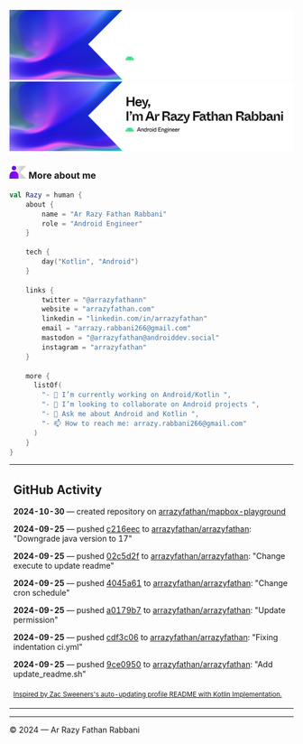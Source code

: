 ![Ar Razy Fathan Rabbani Banner](https://github.com/arrazyfathan/arrazyfathan/blob/main/media/banner-dark.png#gh-dark-mode-only)
![Ar Razy Fathan Rabbani Banner](https://github.com/arrazyfathan/arrazyfathan/blob/main/media/banner-light.png#gh-light-mode-only)

### <img width="30" alt="about" src="https://github.com/arrazyfathan/arrazyfathan/blob/main/media/about.png"> More about me

```kotlin
val Razy = human {
    about {
        name = "Ar Razy Fathan Rabbani"
        role = "Android Engineer"
    }

    tech {
        day("Kotlin", "Android")
    }

    links {
        twitter = "@arrazyfathann"
        website = "arrazyfathan.com"
        linkedin = "linkedin.com/in/arrazyfathan"
        email = "arrazy.rabbani266@gmail.com"
        mastodon = "@arrazyfathan@androiddev.social"
        instagram = "arrazyfathan"
    }

    more {
      listOf(
        "- 🔭 I’m currently working on Android/Kotlin ",
        "- 👯 I’m looking to collaborate on Android projects ",
        "- 💬 Ask me about Android and Kotlin ",
        "- 📫 How to reach me: arrazy.rabbani266@gmail.com"
      )
    }
}
```


<table><tr><td valign="top" width="100%">    

## GitHub Activity

**2024-10-30** — created repository on [arrazyfathan/mapbox-playground](https://github.com/arrazyfathan/mapbox-playground)

**2024-09-25** — pushed [c216eec](https://github.com/arrazyfathan/arrazyfathan/commits/c216eec71936c8dea7596b046f3b5752db049b2e) to [arrazyfathan/arrazyfathan](https://github.com/arrazyfathan/arrazyfathan): "Downgrade java version to 17"

**2024-09-25** — pushed [02c5d2f](https://github.com/arrazyfathan/arrazyfathan/commits/02c5d2fa8d6c886224206d6937b3bc384dc155a2) to [arrazyfathan/arrazyfathan](https://github.com/arrazyfathan/arrazyfathan): "Change execute to update readme"

**2024-09-25** — pushed [4045a61](https://github.com/arrazyfathan/arrazyfathan/commits/4045a61f4114e06ebb0b1ec648fda80a3daece44) to [arrazyfathan/arrazyfathan](https://github.com/arrazyfathan/arrazyfathan): "Change cron schedule"

**2024-09-25** — pushed [a0179b7](https://github.com/arrazyfathan/arrazyfathan/commits/a0179b747887a131e5d141de9ad7d8554382a36f) to [arrazyfathan/arrazyfathan](https://github.com/arrazyfathan/arrazyfathan): "Update permission"

**2024-09-25** — pushed [cdf3c06](https://github.com/arrazyfathan/arrazyfathan/commits/cdf3c0612676df906f19dbb728ad1ece6f1517de) to [arrazyfathan/arrazyfathan](https://github.com/arrazyfathan/arrazyfathan): "Fixing indentation ci.yml"

**2024-09-25** — pushed [9ce0950](https://github.com/arrazyfathan/arrazyfathan/commits/9ce0950a108a0fc99359629d1c79d7dee2df8413) to [arrazyfathan/arrazyfathan](https://github.com/arrazyfathan/arrazyfathan): "Add update_readme.sh"
                
<sub><a href="https://github.com/ZacSweers/ZacSweers/">Inspired by Zac Sweeners's auto-updating profile README with Kotlin Implementation.</a></sub>
</table>

<!--START_SECTION:waka-->
<!--END_SECTION:waka-->

---
© 2024 — Ar Razy Fathan Rabbani